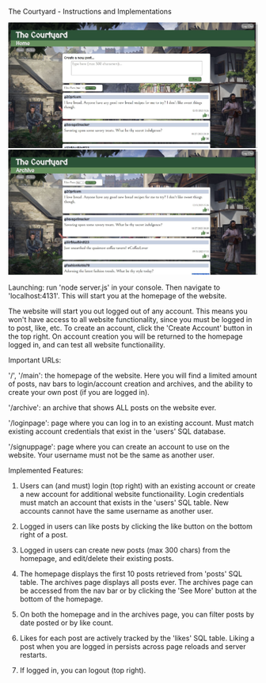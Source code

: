 The Courtyard - Instructions and Implementations

![Home page](/resources/images/homePage.JPG)
![Home page](/resources/images/archivePage.JPG)

Launching: run 'node server.js' in your console. Then navigate to 'localhost:4131'.
This will start you at the homepage of the website.

The website will start you out logged out of any account. This means you won't have
access to all website functionality, since you must be logged in to post, like, etc.
To create an account, click the 'Create Account' button in the top right. On account
creation you will be returned to the homepage logged in, and can test all website
functionaility.


Important URLs:

'/', '/main': the homepage of the website. Here you will find a limited amount of
posts, nav bars to login/account creation and archives, and the ability to create
your own post (if you are logged in).

'/archive': an archive that shows ALL posts on the website ever.

'/loginpage': page where you can log in to an existing account. Must match existing
account credentials that exist in the 'users' SQL database.

'/signuppage': page where you can create an account to use on the website. Your
username must not be the same as another user.


Implemented Features:

1. Users can (and must) login (top right) with an existing account or create a new
account for additional website functionaility. Login credentials must match an account
that exists in the 'users' SQL table. New accounts cannot have the same username as
another user.

2. Logged in users can like posts by clicking the like button on the bottom right of
a post.

3. Logged in users can create new posts (max 300 chars) from the homepage, and
edit/delete their existing posts.

4. The homepage displays the first 10 posts retrieved from 'posts' SQL table. The
archives page displays all posts ever. The archives page can be accessed from the nav
bar or by clicking the 'See More' button at the bottom of the homepage.

4. On both the homepage and in the archives page, you can filter posts by date posted
or by like count.

5. Likes for each post are actively tracked by the 'likes' SQL table. Liking a post
when you are logged in persists across page reloads and server restarts.

6. If logged in, you can logout (top right).
